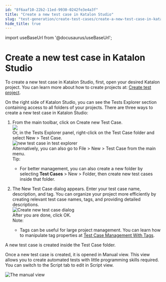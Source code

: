 ```yaml
---
id: "8f6aaf10-22b2-11ed-9930-0242fe3e4a3f"
title: "Create a new test case in Katalon Studio"
slug: "test-generation/create-test-cases/create-a-new-test-case-in-katalon-studio"
hide_title: true
---
```

import useBaseUrl from '@docusaurus/useBaseUrl';


# <a id="task-43" class="anchor_top_offset"/><a id="ariaid-title1" class="anchor_top_offset"/>Create a new test case in <span xmlns="http://www.w3.org/1999/xhtml" className="ph">Katalon Studio</span> 

<section xmlns="http://www.w3.org/1999/xhtml" className="section context">   <p className="p">To create a new test case in <span className="ph">Katalon Studio</span>, first, open your desired Katalon project. You can learn more about how to create projects at: <a className="xref" href="/test-generation/manage-projects/manage-test-projects/manage-test-project-in-katalon-studio#task-1224">Create test project</a>.</p>   <p className="p">On the right side of <span className="ph">Katalon Studio</span>, you can see the <span className="ph uicontrol">Tests Explorer</span> section containing access to all folders of your projects. There are three ways to create a new test case in <span className="ph">Katalon Studio</span>:</p> </section> 
<ol xmlns="http://www.w3.org/1999/xhtml" className="ol steps"><li className="li step stepexpand"><span className="ph cmd">From the main toolbar, click on <span className="ph uicontrol">Create new Test Case</span>.</span><div className="itemgroup info"><img className="image" width={700} src={useBaseUrl("/85336bb0-2cf6-11ed-9930-0242fe3e4a3f.png")} /></div><div className="itemgroup info">Or, in the <span className="ph uicontrol">Tests Explorer</span> panel, right-click on the <span className="ph uicontrol">Test Case</span> folder and select <span className="ph uicontrol">New</span> &gt; <span className="ph uicontrol">Test Case</span>.</div><div className="itemgroup info"><img className="image" width={500} src={useBaseUrl("/631d8790-2cf6-11ed-9930-0242fe3e4a3f.png")} alt="new test case in test explorer" /></div><div className="itemgroup info">Alternatively, you can also go to <span className="ph uicontrol">File</span> &gt; <span className="ph uicontrol">New</span> &gt; <span className="ph uicontrol">Test Case</span> from the main menu.</div><div className="itemgroup info">       <div className="note tip note_tip"><span className="note__title">Tip:</span>          <ul className="ul"><li className="li">             <p className="p">For better management, you can also create a new folder by selecting <strong className="ph b"><span className="ph uicontrol">Test Cases</span></strong> &gt; <span className="ph uicontrol">New</span> &gt; <span className="ph uicontrol">Folder</span>, then create new test cases inside that folder.</p>           </li></ul>       </div>     </div></li><li className="li step stepexpand"><span className="ph cmd">The <span className="ph uicontrol">New Test Case</span> dialog appears. Enter your test case name, description, and tag. You can organize your project more efficiently by creating relevant test case names, tags, and providing detailed descriptions.</span><div className="itemgroup info"><img className="image" width={500} src={useBaseUrl("/8f63f850-22b2-11ed-9930-0242fe3e4a3f.png")} alt="Create new test case dialog" /></div><div className="itemgroup stepresult">       <div className="p">After you are done, click&nbsp;<span className="ph uicontrol">OK</span>. <div className="note note note_note"><span className="note__title">Note:</span>            <ul className="ul"><li className="li">               <p className="p">Tags can be useful for large project management. You can learn how to manipulate tag properties at <a className="xref" href="/test-management/manage-tests/dynamic-test-suite/test-case-management-with-tags">Test Case Management With Tags</a>.</p>             </li></ul>         </div></div>     </div></li></ol> 
<section xmlns="http://www.w3.org/1999/xhtml" className="section result">   <p className="p">A new test case is created inside the <span className="ph uicontrol">Test Case</span> folder.</p>   <p className="p">Once a new test case is created, it is opened in <span className="ph uicontrol">Manual</span> view. This view allows you to create automated tests with little programming skills required. You can switch to the <span className="ph uicontrol">Script</span> tab to edit in Script view.</p>   <img className="image" src={useBaseUrl("/574c6e90-906b-11ec-ad3c-024208599ecc.png")} alt="The manual view" /> </section> 
